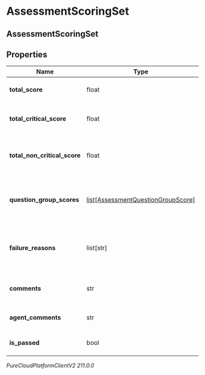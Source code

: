 # AssessmentScoringSet

## AssessmentScoringSet

## Properties

|Name | Type | Description | Notes|
|------------ | ------------- | ------------- | -------------|
| **total_score** | float | The total score of the answers | [optional] |
| **total_critical_score** | float | The total score for the critical questions | [optional] |
| **total_non_critical_score** | float | The total score for the non-critical questions | [optional] |
| **question_group_scores** | [list[AssessmentQuestionGroupScore]](AssessmentQuestionGroupScore) | The individual scores for each question group | |
| **failure_reasons** | list[str] | If the assessment was not passed, the reasons for failure. | [optional] |
| **comments** | str | Comments provided for these answers. | [optional] |
| **agent_comments** | str | Comments provided by agent. | [optional] |
| **is_passed** | bool | True if the assessment was passed | [optional] |



_PureCloudPlatformClientV2 211.0.0_
